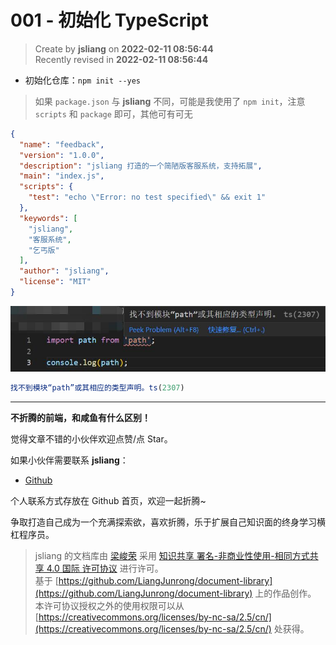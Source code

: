 001 - 初始化 TypeScript
===

> Create by **jsliang** on **2022-02-11 08:56:44**  
> Recently revised in **2022-02-11 08:56:44**

* 初始化仓库：`npm init --yes`

> 如果 `package.json` 与 **jsliang** 不同，可能是我使用了 `npm init`，注意 `scripts` 和 `package` 即可，其他可有可无

```json
{
  "name": "feedback",
  "version": "1.0.0",
  "description": "jsliang 打造的一个简陋版客服系统，支持拓展",
  "main": "index.js",
  "scripts": {
    "test": "echo \"Error: no test specified\" && exit 1"
  },
  "keywords": [
    "jsliang",
    "客服系统",
    "乞丐版"
  ],
  "author": "jsliang",
  "license": "MIT"
}
```

![图](./img/001.jpg)

```js
找不到模块“path”或其相应的类型声明。ts(2307)
```

---

**不折腾的前端，和咸鱼有什么区别！**

觉得文章不错的小伙伴欢迎点赞/点 Star。

如果小伙伴需要联系 **jsliang**：

* [Github](https://github.com/LiangJunrong/document-library)

个人联系方式存放在 Github 首页，欢迎一起折腾~

争取打造自己成为一个充满探索欲，喜欢折腾，乐于扩展自己知识面的终身学习横杠程序员。

> jsliang 的文档库由 [梁峻荣](https://github.com/LiangJunrong) 采用 [知识共享 署名-非商业性使用-相同方式共享 4.0 国际 许可协议](http://creativecommons.org/licenses/by-nc-sa/4.0/) 进行许可。<br/>基于 [https://github.com/LiangJunrong/document-library](https://github.com/LiangJunrong/document-library) 上的作品创作。<br/>本许可协议授权之外的使用权限可以从 [https://creativecommons.org/licenses/by-nc-sa/2.5/cn/](https://creativecommons.org/licenses/by-nc-sa/2.5/cn/) 处获得。
